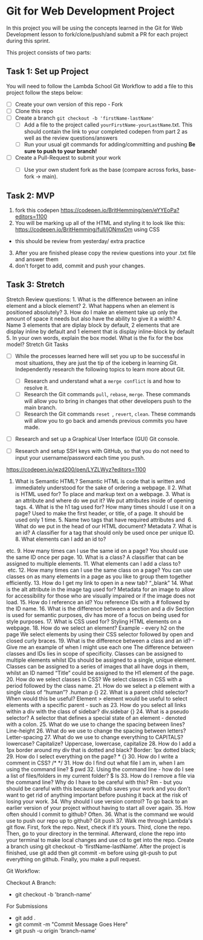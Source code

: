 # Git for Web Development Project
In this project you will be using the concepts learned in the Git for Web Development lesson to fork/clone/push/and submit a PR for each project during this sprint.

This project consists of two parts:

## Task 1: Set up Project
You will need to follow the Lambda School Git Workflow to add a file to this project follow the steps below:

- [ ] Create your own version of this repo - Fork
- [ ] Clone this repo
- [ ] Create a branch `git checkout -b 'firstName-lastName'`
  - [ ] Add a file to the project called `yourFirstName-yourLastName`.txt. This should contain the link to your completed codepen from part 2 as well as the review questions/answers
  - [ ] Run your usual git commands for adding/committing and pushing **Be sure to push to your branch!**
- [ ] Create a Pull-Request to submit your work
  - [ ] Use your own student fork as the base (compare across forks, base-fork -> main).


## Task 2: MVP
1. fork this codepen https://codepen.io/BritHemming/pen/eYYEoPa?editors=1100
2. You will be marking up all of the HTML and styling it to look like this: https://codepen.io/BritHemming/full/jONmxOm using CSS
* this should be review from yesterday/ extra practice
3. After you are finished please copy the review questions into your .txt file and answer them
4. don't forget to add, commit and push your changes.


## Task 3: Stretch
Stretch Review questions: 
    1. What is the difference between an inline element and a block element?
    2. What happens when an element is positioned absolutely? 
    3. How do I make an element take up only the amount of space it needs but also have the ability to give it a width? 
    4. Name 3 elements that are diplay block by default, 2 elements that are display inline by default and 1 element that is display inline-block by default
    5. In your own words, explain the box model. What is the fix for the box model? 
Stretch Git Tasks
- [ ] While the processes learned here will set you up to be successful in most situations, they are just the tip of the iceberg in learning Git. Independently research the following topics to learn more about Git.
  - [ ] Research and understand what a `merge conflict` is and how to resolve it.
  - [ ] Research the Git commands `pull`, `rebase`, `merge`. These commands will allow you to bring in changes that other developers push to the main branch.
  - [ ] Research the Git commands `reset `, `revert`, `clean`. These commands will allow you to go back and amends previous commits you have made.

- [ ] Research and set up a Graphical User Interface (GUI) Git console. 

- [ ] Research and setup SSH keys with GitHub, so that you do not need to input your username/password each time you push. 


https://codepen.io/wzd200/pen/LYZLWyz?editors=1100

   1. What is Semantic HTML?
Semantic HTML is code that is written and immediately understood for the sake of ordering a webpage.
ll
    2. What is HTML used for?
To place and markup text on a webpage. 
    3. What is an attribute and where do we put it?
We put attributes inside of opening tags. 
    4. What is the h1 tag used for? How many times should I use it on a page?
Used to make the first header, or title, of a page. It should be used only 1 time.
    5. Name two tags that have required attributes
<a> and <img>
    6. What do we put in the head of our HTML document?
Metadata 
    7. What is an id?
A classifier for a tag that should only be used once per unique ID. 
    8. What elements can I add an id to?
<div> <section> etc.
    9. How many times can I use the same id on a page?
You should use the same ID once per page. 
    10. What is a class?
A classifier that can be assigned to multiple elements.
    11. What elements can I add a class to? 
<div> <section> <img> etc.
    12. How many times can I use the same class on a page?
You can use classes on as many elements in a page as you like to group them together efficiently. 
    13. How do I get my link to open in a new tab?
“_blank”
    14. What is the alt attribute in the image tag used for?
Metadata for an image to allow for accessibility for those who are visually impaired or if the image does not load.
    15. How do I reference an id?
You reference IDs with a # followed by the ID name.
    16. What is the difference between a section and a div
Section is used for semantic purposes, div has more of a focus on being used for style purposes.
    17. What is CSS used for?
Styling HTML elements on a webpage. 
    18. How do we select an element? Example - every h2 on the page
We select elements by using their CSS selector followed by open and closed curly braces.
    19. What is the difference between a class and an id? - Give me an example of when I might use each one
The difference between classes and IDs lies in scope of specificity. Classes can be assigned to multiple elements whilst IDs should be assigned to a single, unique element. Classes can be assigned to a series of images that all have dogs in them, whilst an ID named “Title” could be assigned to the H1 element of the page.
    20. How do we select classes in CSS?
We select classes in CSS with a period followed by the class name.
    21. How do we select a p element with a single class of “human”?
.human p {}
    22. What is a parent child selector? When would this be useful?
Element > element would be useful to select elements with a specific parent - such as <divs>
    23. How do you select all links within a div with the class of sidebar?
div.sidebar {}
    24. What is a pseudo selector?
A selector that defines a special state of an element - denoted with a colon.
    25. What do we use to change the spacing between lines?
Line-height
    26. What do we use to change the spacing between letters?
Letter-spacing
    27. What do we use to change everything to CAPITALS? lowercase? Capitalize?
Uppercase, lowercase, capitalize
    28. How do I add a 1px border around my div that is dotted and black?
Border: 1px dotted black;
    29. How do I select everything on the page?
* {} 
    30. How do I write a comment in CSS?
/*  */
    31. How do I find out what file I am in, when I am using the command line?
$ pwd 
    32. Using the command line - how do I see a list of files/folders in my current folder?
$ ls
    33. How do I remove a file via the command line? Why do I have to be careful with this?
Rm - but you should be careful with this because github saves your work and you don’t want to get rid of anything important before pushing it back at the risk of losing your work. 
    34. Why should I use version control? 
To go back to an earlier version of your project without having to start all over again.
    35. How often should I commit to github?
Often.
    36. What is the command we would use to push our repo up to github?
Git push 
    37. Walk me through Lambda's git flow.
First, fork the repo. Next, check if it’s yours. Third, clone the repo. Then, go to your directory in the terminal. Afterward, clone the repo into your terminal to make local changes and use cd to get into the repo. Create a branch using git checkout -b ‘firstName-lastName’. After the project is finished, use git add then git commit -m before using git-push to put everything on github. Finally, you make a pull request. 



Git Workflow: 

Checkout A Branch: 
- git checkout -b 'branch-name'

For Submissions
- git add . 
- git commit -m "Commit Message Goes Here"
- git push -u origin 'branch-name'